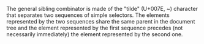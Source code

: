 The general sibling combinator is made of the "tilde" (U+007E, ~) character that separates two sequences of simple selectors. The elements represented by the two sequences share the same parent in the document tree and the element represented by the first sequence precedes (not necessarily immediately) the element represented by the second one.